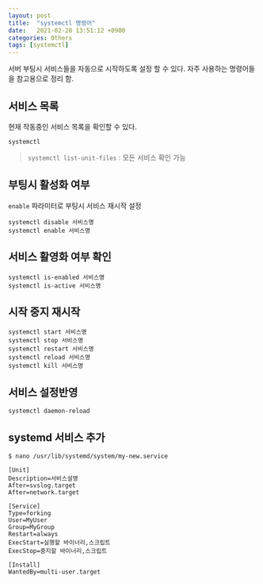 ```yaml
---
layout: post
title:  "systemctl 명령어"
date:   2021-02-28 13:51:12 +0900
categories: Others
tags: [systemctl]
---
```


서버 부팅시 서비스들을 자동으로 시작하도록 설정 할 수 있다. 
자주 사용하는 명령어들을 참고용으로 정리 함.


## 서비스 목록
현재 작동중인 서비스 목록을 확인할 수 있다.
```
systemctl
```

> `systemctl list-unit-files` : 모든 서비스 확인 가능


## 부팅시 활성화 여부
`enable` 파라미터로 부팅시 서비스 재시작 설정

```
systemctl disable 서비스명
systemctl enable 서비스명
```

## 서비스 활영화 여부 확인

```
systemctl is-enabled 서비스명
systemctl is-active 서비스명
```


## 시작 중지 재시작
```
systemctl start 서비스명
systemctl stop 서비스명
systemctl restart 서비스명
systemctl reload 서비스명
systemctl kill 서비스명
```

## 서비스 설정반영
```
systemctl daemon-reload
```

## systemd 서비스 추가

```
$ nano /usr/lib/systemd/system/my-new.service

[Unit]
Description=서비스설명
After=svslog.target
After=network.target

[Service]
Type=forking
User=MyUser
Group=MyGroup
Restart=always
ExecStart=실행할 바이너리,스크립트
ExecStop=중지할 바이너리,스크립트

[Install]
WantedBy=multi-user.target
```

